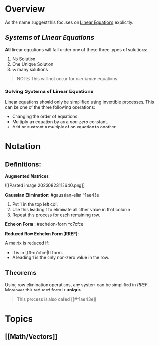 # Overview

As the name suggest this focuses on [Linear Equations](https://en.wikipedia.org/wiki/Linear_equation) explicitly.

## *Systems* of *Linear Equations*

**All** linear equations will fall under one of these three types of solutions:
1. No Solution
2. One Unique Solution
3. $\infty$ many solutions

> NOTE: This will not occur for *non-linear* equations

### Solving Systems of Linear Equations

Linear equations should only be simplified using invertible processes. This can be one of the three following operations:
- Changing the order of equations.
- Multiply an equation by an a *non-zero* constant.
- Add or subtract a multiple of an equation to another.

# Notation

## Definitions:

**Augmented Matrices**:

![[Pasted image 20230823113640.png]]

**Gaussian Elimination**:
#gaussian-elim ^1ae43e

1. Put 1 in the top left col.
2. Use this leading 1 to eliminate all other value in that column
3. Repeat this process for each remaining row.

**Echelon Form** :
#echelon-form ^c7cfce

**Reduced Row Echelon Form (RREF)**:

A matrix is reduced if:
- It is in [[#^c7cfce|]] form.
- A leading $1$ is the only non-zero value in the row.

## Theorems

Using  row elimination operations, any system can be simplified in *RREF*. Moreover this reduced form is **unique**.
> This process is also called [[#^1ae43e]]

# Topics

## [[Math/Vectors]]
